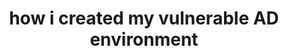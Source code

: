 ---
title: how i created my vulnerable AD environment
categories:
  - projects
tags:
  - active directory
  - vulnerable AD
pin: false
image:
  path: 'https://n1kkogg.github.io/assets/img/image.png'
  alt: vulnad
published: false
---